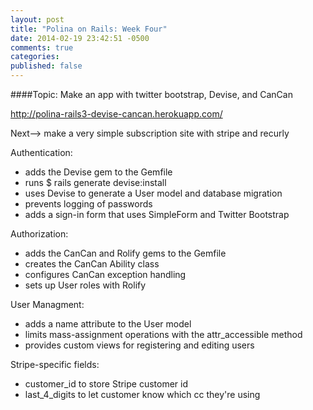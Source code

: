 ```yaml
---
layout: post
title: "Polina on Rails: Week Four"
date: 2014-02-19 23:42:51 -0500
comments: true
categories: 
published: false
---
```


####Topic: Make an app with twitter bootstrap, Devise, and CanCan

http://polina-rails3-devise-cancan.herokuapp.com/


Next--> make a very simple subscription site with stripe and recurly

Authentication: 
* adds the Devise gem to the Gemfile
* runs $ rails generate devise:install
* uses Devise to generate a User model and database migration
* prevents logging of passwords
* adds a sign-in form that uses SimpleForm and Twitter Bootstrap

Authorization:
* adds the CanCan and Rolify gems to the Gemfile
* creates the CanCan Ability class
* configures CanCan exception handling
* sets up User roles with Rolify

User Managment:
* adds a name attribute to the User model
* limits mass-assignment operations with the attr_accessible method
* provides custom views for registering and editing users

Stripe-specific fields:
* customer_id to store Stripe customer id
* last_4_digits to let customer know which cc they're using






